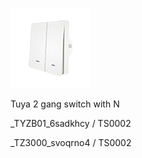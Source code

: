 ![icon](icon.png)

Tuya 2 gang switch with N 

_TYZB01_6sadkhcy / TS0002

_TZ3000_svoqrno4 / TS0002
